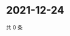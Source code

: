 # 2021-12-24

共 0 条

<!-- BEGIN WEIBO -->
<!-- 最后更新时间 Fri Dec 24 2021 13:14:58 GMT+0800 (China Standard Time) -->

<!-- END WEIBO -->
